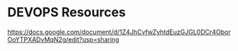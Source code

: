 # DEVOPS Resources
https://docs.google.com/document/d/1Z4JhCvfwZyhtdEuzGJGL0DCr4OborOoYTPXADvMqN2g/edit?usp=sharing

